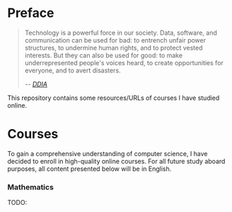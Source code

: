 # Preface

> Technology is a powerful force in our society. Data, software, and communication
> can be used for bad: to entrench unfair power structures, to undermine human
> rights, and to protect vested interests. But they can also be used for good:
> to make underrepresented people's voices heard, to create opportunities for
> everyone, and to avert disasters.
>
> -- [*DDIA*](https://dataintensive.net/)

This repository contains some resources/URLs of courses I have studied online.

# Courses

To gain a comprehensive understanding of computer science, I have decided to
enroll in high-quality online courses. For all future study aboard purposes, all
content presented below will be in English.

### Mathematics

TODO:

